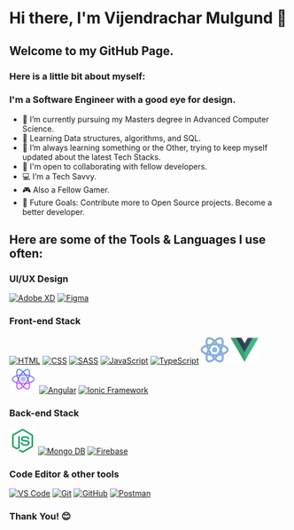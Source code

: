 # Hi there, I'm Vijendrachar Mulgund 👋

## Welcome to my GitHub Page.

### Here is a little bit about myself:

### I'm a Software Engineer with a good eye for design.

- 🔭 I’m currently pursuing my Masters degree in Advanced Computer Science.
- 📖 Learning Data structures, algorithms, and SQL.
- 🌱 I’m always learning something or the Other, trying to keep myself updated about the latest Tech Stacks.
- 🤝 I'm open to collaborating with fellow developers.
- 💻 I’m a Tech Savvy.
- 🎮 Also a Fellow Gamer.
- 🥅 Future Goals: Contribute more to Open Source projects. Become a better developer.

## Here are some of the Tools & Languages I use often:

### UI/UX Design

[<img width="50" src="images/adobe-xd.png" title="Adobe XD">][space]
[<img width="55" src="images/figma_1.png" title="Figma">][space]

### Front-end Stack

[<img width="50" src="images/html.png" title="HTML">][space]
[<img width="50" src="images/css.png" title="CSS">][space]
[<img width="50" src="images/sass.png" title="SASS">][space]
[<img width="50" src="images/js.png" title="JavaScript">][space]
[<img width="50" src="images/ts.png" title="TypeScript">][space]
[<img width="50" src="images/react_js.png" title="React JS">][space]
[<img width="50" src="images/vue_js.png" title="Vue JS">][space]
[<img width="50" src="images/react_native.png" title="React Native">][space]
[<img width="50" src="images/angular.png" title="Angular">][space]
[<img width="50" src="images/ionic_1.png" title="Ionic Framework">][space]

### Back-end Stack

[<img width="48" src="images/node_js.png" title="Node JS">][space]
[<img width="48" src="images/mongo.png" title="Mongo DB">][space]
[<img width="48" src="images/firebase.png" title="Firebase">][space]

### Code Editor & other tools

[<img width="50" src="images/vscode.png" title="VS Code">][space]
[<img width="50" src="images/git.png" title="Git">][space]
[<img width="50" src="images/github.png" title="GitHub">][space]
[<img width="48" src="images/postman-2.png" title="Postman">][space]

### Thank You! 😊

[space]: ""
